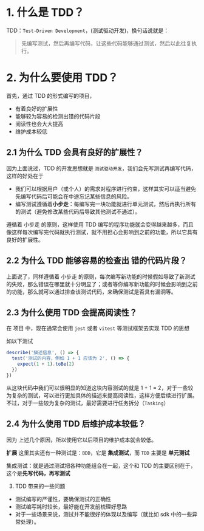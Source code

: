 # 1. 什么是 TDD？

TDD：`Test-Driven Development`，(测试驱动开发)，换句话说就是：

> 先编写测试，然后再编写代码，让这些代码能够通过测试，然后以此往复执行。

# 2. 为什么要使用 TDD？

首先，通过 TDD 的形式编写的项目，

- 有着良好的扩展性
- 能够较为容易的检测出错的代码片段
- 阅读性也会大大提高
- 维护成本较低

## 2.1 为什么 TDD 会具有良好的扩展性？

因为上面说过，TDD 的开发思想就是 `测试驱动开发`，我们会先写测试再编写代码，这样的好处在于

- 我们可以根据用户（或个人）的需求对程序进行约束，这样其实可以适当避免先编写代码后可能会在中途忘记某些信息的风险。
- 编写测试遵循着**小步走**：每编写完一块功能就进行单元测试，然后再执行所有的测试（避免修改某些代码后导致其他测试不通过）。

遵循着 小步走 的原则，这样使用 TDD 编写的程序功能就会变得越来越多，而且像这样每次编写完代码就执行测试，就不用担心会影响到之前的功能，所以它具有良好的扩展性。

## 2.2 为什么 TDD 能够容易的检查出 错的代码片段？

上面说了，同样遵循着 小步走 的原则，每次编写新功能的时候假如导致了新测试的失败，那么错误在哪里就十分明显了；或者等你编写新功能的时候会影响到之前的功能，那么就可以通过排查该测试代码，来确保测试是否具有漏洞等。

## 2.3 为什么使用 TDD 会提高阅读性？

在 项目 中，现在通常会使用 `jest` 或者 `vitest` 等测试框架去实现 TDD 的思想

如以下测试

```js
describe('描述信息', () => {
  test('测试的内容，例如 1 + 1 应该为 2', () => {
    expect(1 + 1).toBe(2)
  })
})
```

从这块代码中我们可以很明显的知道这块内容测试的就是 1 + 1 = 2，对于一些较为复杂的测试，可以进行更加具体的描述来提高阅读性，这样方便后续进行扩展。不过，对于一些较为复杂的测试，最好需要进行任务拆分（`Tasking`）

## 2.4 为什么使用 TDD 后维护成本较低？

因为 上述几个原因，所以使用它以后项目的维护成本就会较低。

**扩展**
这里其实还有一种测试是：`BDD`，它是 **集成测试**，而 `TDD` 主要是 **单元测试**

集成测试：就是通过测试把各种功能组合在一起，这个和 TDD 的主要区别在于，这个是**先写代码，再写测试**

3. TDD 带来的一些问题

- 测试编写的严谨性，要确保测试的正确性
- 测试编写耗时较长，最好能在开发前梳理好思路
- 对于一些场景来说，测试并不能很好的体现以及编写（就比如 sdk 中的一些异常处理）。
